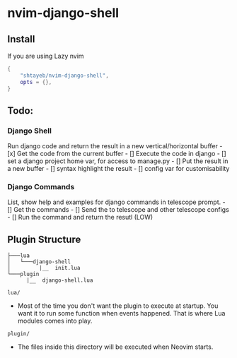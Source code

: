 # nvim-django-shell

## Install
If you are using Lazy nvim
```lua
{
	"shtayeb/nvim-django-shell",
	opts = {},
}
```

## Todo:
### Django Shell
Run django code and return the result in a new vertical/horizontal buffer
	- [x] Get the code from the current buffer
	- [] Execute the code in django
	- [] set a django project home var, for access to manage.py
	- [] Put the result in a new buffer
	- [] syntax highlight the result
	- [] config var for customisability

### Django Commands
List, show help and examples for django commands in telescope prompt.
	- [] Get the commands
	- [] Send the to telescope and other telescope configs
	- [] Run the command and return the resutl (LOW)

## Plugin Structure
```
├───lua
│   └───django-shell
│         |__  init.lua
└───plugin
      |__  django-shell.lua
```

`lua/`
- Most of the time you don't want the plugin to execute at startup. You want it to run some function when events happened. That is where Lua modules comes into play.

`plugin/`
- The files inside this directory will be executed when Neovim starts.

